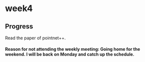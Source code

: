 # week4

## Progress

Read the paper of pointnet++.


#### Reason for not attending the weekly meeting: Going home for the weekend. I will be back on Monday and catch up the schedule.
